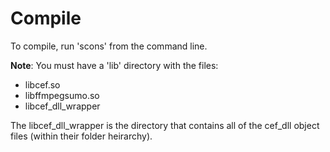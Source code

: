 Compile
=======
To compile, run 'scons' from the command line.

**Note**: You must have a 'lib' directory with the files:
-  libcef.so
-  libffmpegsumo.so
-  libcef_dll_wrapper

The libcef_dll_wrapper is the directory that contains all of the cef_dll object files (within their folder heirarchy).
